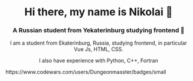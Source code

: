 <h1 align="center">Hi there, my name is Nikolai 👋</h1>
<h3 align="center">A Russian student from Yekaterinburg studying frontend 🤔</h3>

<p align="center">I am a student from Ekaterinburg, Russia, studying frontend, in particular Vue Js, HTML, CSS.</p>
<p align="center">I also have experience with Python, C++, Fortran</p>
https://www.codewars.com/users/Dungeonmasster/badges/small
<!--
**NikolayKot/NikolayKot** is a ✨ _special_ ✨ repository because its `README.md` (this file) appears on your GitHub profile.

Here are some ideas to get you started:

- 🔭 I’m currently working on ...
- 🌱 I’m currently learning ...
- 👯 I’m looking to collaborate on ...
- 🤔 I’m looking for help with ...
- 💬 Ask me about ...
- 📫 How to reach me: ...
- 😄 Pronouns: ...
- ⚡ Fun fact: ...
-->
